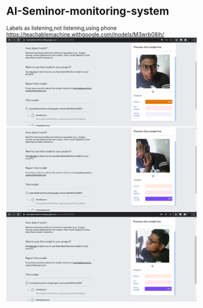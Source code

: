 # AI-Seminor-monitoring-system
Labels as listening,not listening,using phone
https://teachablemachine.withgoogle.com/models/M3wrb08ih/
![Test Image 1](33.png)
![Test Image 1](22.png)
![Test Image 1](11.png)
